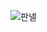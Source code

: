 ![판넬](https://github.com/SumNote/.github/assets/98332877/0b2e4e5c-8cb5-4ceb-8d55-b7564c5fb81c)

